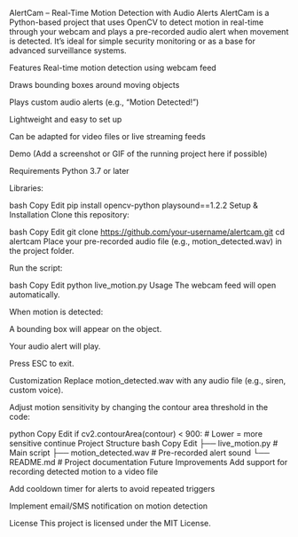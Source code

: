 AlertCam – Real-Time Motion Detection with Audio Alerts
AlertCam is a Python-based project that uses OpenCV to detect motion in real-time through your webcam and plays a pre-recorded audio alert when movement is detected. It’s ideal for simple security monitoring or as a base for advanced surveillance systems.

Features
Real-time motion detection using webcam feed

Draws bounding boxes around moving objects

Plays custom audio alerts (e.g., “Motion Detected!”)

Lightweight and easy to set up

Can be adapted for video files or live streaming feeds

Demo
(Add a screenshot or GIF of the running project here if possible)

Requirements
Python 3.7 or later

Libraries:

bash
Copy
Edit
pip install opencv-python playsound==1.2.2
Setup & Installation
Clone this repository:

bash
Copy
Edit
git clone https://github.com/your-username/alertcam.git
cd alertcam
Place your pre-recorded audio file (e.g., motion_detected.wav) in the project folder.

Run the script:

bash
Copy
Edit
python live_motion.py
Usage
The webcam feed will open automatically.

When motion is detected:

A bounding box will appear on the object.

Your audio alert will play.

Press ESC to exit.

Customization
Replace motion_detected.wav with any audio file (e.g., siren, custom voice).

Adjust motion sensitivity by changing the contour area threshold in the code:

python
Copy
Edit
if cv2.contourArea(contour) < 900:  # Lower = more sensitive
    continue
Project Structure
bash
Copy
Edit
├── live_motion.py        # Main script
├── motion_detected.wav   # Pre-recorded alert sound
└── README.md             # Project documentation
Future Improvements
Add support for recording detected motion to a video file

Add cooldown timer for alerts to avoid repeated triggers

Implement email/SMS notification on motion detection

License
This project is licensed under the MIT License.